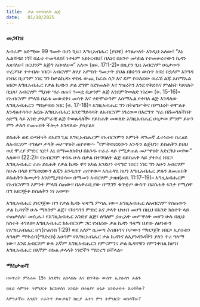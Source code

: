 ```yaml
---
title:  ቃል የተገባለት ልጅ
date:   01/10/2025
---
```


### መጋበዝ

አብራም ዕድሜው 99 ዓመት በሆነ ጊዜ፣ እግዚአብሔር (ያህዌ) ተገልጦለት እንዲህ አለው፤ “እኔ ኤልሻዳይ ነኝ፤ በፊቴ ተመላለስ፤ ነቀፋም አይኑርብህ፤ በእኔና በአንተ መካከል የተመሠረተውን ኪዳን አጸናለሁ፤ ዘርህንም እጅግ አበዛለሁ።” አለው (ዘፍ. 17:1-2)። በዚያን ጊዜ አብርሃም ሁኔታውን ተረጋግቶ ተቀብሎ ነበር። አብርሃም ለሃያ አምስት ዓመታት ያህል በከነዓን ውስጥ ከኖረ በኋላም እንግዳ የነበረ ቢሆንም ነገር ግን ከቃልኪዳኑ ተስፋ ውጪ ከራሱ ስጋ እና ደም የወለደው ወራሽ  ልጁ እስማኤል ነበር። እግዚአብሔር የቃል ኪዳኑን ቃል ደግሞ ከደገመለት እና ግዝረትን እንደ የቅድስና ምልክት ካጸናለት በኋላ፣ አብርሃም ሚስቱ ሣራ ዘጠና ዓመቷ ቢሆንም ልጅ እንደምትወልድ ነገረው (ቁ. 15-16)። የአብርሃም ምላሽ በፊቱ መውደቅ፣ መሳቅ እና ቀድሞውንም እስማኤል የተባለ ልጅ እንዳለው እግዚአብሔርን ማስታወስ ነበር (ቁ. 17-18)። እግዚአብሔር ግን በትዕግሥትና በምህረት ተሞልቶ እንዳልተሳሳተ እርሱ እግዚአብሔር እንደማይሳሳት ለአብርሃም ነገረው።  በእርግጥ ሣራ በሸመገለችበት ዕድሜ ላይ አንድ ታእምራዊ ልጅ ትወልዳለች። የይስሐቅ መወለድ እግዚአብሔር ሁኔታው ምንም ይሁን ምን ቃሉን የመጠበቅ ችሎታ እንዳለው ያሳያል።

ይስሐቅ ወደ ወጣትነት በአደገ ጊዜ እግዚአብሔርም የአብርሃምን እምነት ዳግመኛ ፈተነው። በራዕይ ለአብርሃም ተገልጦ ታላቅ መሥዋዕት ጠየቀው፡-  “የምትወድደውን አንዱን ልጅህን፣ ይስሐቅን ይዘህ ወደ ሞሪያ ምድር ሂድ፤ እኔ በማመለክትህ በአንዱ ተራራ ላይ የሚቃጠል መሥዋዕት አድርገህ ሠዋው” አለው። (22:2)። የአብርሃም ተስፋ ሁሉ በቃል በተገባለት ልጅ በይስሐቅ ላይ ያተኮረ ነበር። እግዚአብሔር ራሱ ይስሐቅ የቃል ኪዳኑ ዋና አካል እንደሆነ ተናግሮ ነበር፣ ነገር ግን አሁን አብርሃም ከሁሉ በላይ የሚወደውን ልጁን እንዲሰጥ ጠየቀው። አስፈላጊ ከሆነ እግዚአብሔር ቃሉን ለመጠበቅ ይስሐቅን ከሙታን እንደሚያስነሳው በማመን አብርሃም ታዘዘ(ዕብ. 11:17–19)። እግዚአብሔርም የአብርሃምን እምነት ምላሽ ሰጠው። በአቅራቢያው በሚገኝ ቁጥቋጦ ውስጥ በይስሐቅ ፋንታ የሚሰዋ በግ አዘጋጅቶ ይሰሐቅን ነፃ አወጣ።

እግዚአብሔር ያዘጋጀው በግ የቃል ኪዳኑ ፍጻሜ ምሳሌ ነው። እግዚአብሔር ለአብርሃም የሰጠውን ቃል ኪዳኖች ሁሉ ማለትም ልጅ፣ የከነዓንን ምድር እና ታላቅ ህዝብ መሆን በዚህ በአንድ ክስተት ላይ ተጠቃለለ። መሲሑ፣ የእግዚአብሔር አንድያ ልጅ፣ ለዓለም ኃጢአት መሥዋዕት መሆን ሁሉ በዚህ ክስተት ተገለፀ። እግዚአብሔር ከአብርሃም ጋር የነበረው ቃል ኪዳን ዓላማ ህያው ለሆነውን የእግዚአብሔር በግ(ዮሐንስ 1:29) ወደ አለም ሲመጣ ሕዝቡንና ቦታውን ማዘጋጀት ነበር። ኢየሱስን ለዓለም ማቅረብ(ማድረስ) አሁንም የእግዚአብሔር ቃል ኪዳንና ለእያንዳንዳችን ያለን ጥሪ ዓላማ ነው። እንደ አብርሃም ሁሉ እኛም እግዚአብሔርን የምናምንና ቃል ኪዳኖቹን የምንቀበል ከሆነ፣ እግዚአብሔር በእኛም በኩል ታላላቅ ነገሮችን ማድረግ ይችላል።

### ማስታወሻ

`ዘፍጥረት ምዕራፍ 15ን እንደገና አሰላስሉ እና በጥቅሱ ውስጥ ኢየሱስን ፈልጉ`

`የዚህ ሳምንት ትምህርት ክርስቶስን እንዴት በተለያየ ሁኔታ እንድታዮት እረዳችሁ?`

`እምነታችሁ እንዴት ተፈትኖ ያውቃል? ከዚያ ፈተና ምን ትምህርት ወሰዳችሁ?`